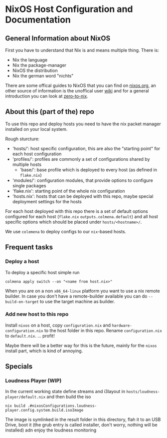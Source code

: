# NixOS Host Configuration and Documentation

## General Information about NixOS

First you have to understand that Nix is and means multiple thing. There is:
- Nix the language
- Nix the package-manager
- NixOS the distribution
- Nix the german word "nichts"

There are some offical guides to NixOS that you can find on [nixos.org](https://nixos.org/learn.html), an other source of information is the unoffical user [wiki](https://nixos.wiki/) and for a general introduction you can look at [zero-to-nix](https://zero-to-nix.com/).

## About this (part of the) repo

To use this repo and deploy hosts you need to have the nix packet manager installed on your local system.

Rough sturcture:
  * 'hosts/': host specific configuration, this are also the "starting point" for each host configuration
  * 'profiles/': profiles are commonly a set of configurations shared by multiple hosts
    * 'base/': base profile which is deployed to every host (as defined in `flake.nix`)
  * 'modules/': configuration modules, that provide options to configure single packages
  * 'flake.nix': starting point of the whole nix configuration
  * 'hosts.nix': hosts that can be deployed with this repo, maybe special deployment settings for the hosts

For each host deployed with this repo there is a set of default options configured for each host (`flake.nix` `outputs.colmena.default`) and all host specific options which should be placed under `hosts/<hostname>/`.

We use `colemena` to deploy configs to our `nix`-based hosts.

## Frequent tasks

### Deploy a host

To deploy a specific host simple run

    colmena apply switch --on "<name from host.nix>"

When you are on a non `x86_64-linux` platform you want to use a nix remote builder.
In case you don't have a remote-builder available you can do `--build-on-target` to use the target machine as builder.


### Add new host to this repo

Install `nixos` on a host, copy `configuration.nix` and `hardware-configuration.nix` to the host folder in this repo.
Rename `configuration.nix` to `default.nix`. ... profit!

Maybe there will be a better way for this is the future, mainly for the `nixos` install part, which is kind of annoying.

## Specials

### Loudness Player (WIP)

In the current working state define streams and i3layout in `hosts/loudness-player/default.nix` and then build the iso

    nix build .#nixosConfigurations.loudness-player.config.system.build.isoImage

The image is symlinked in the result folder in this directory, flah it to an USB Drive, boot it (the grub entry is called installer, don't worry, nothing will be installed) adn enjoy the loudness monitoring

